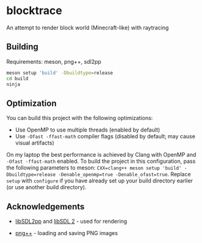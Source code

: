# blocktrace
An attempt to render block world (Minecraft-like) with raytracing

## Building
Requirements: meson, png++, sdl2pp

```sh
meson setup 'build' -Dbuildtype=release
cd build
ninja
```

## Optimization
You can build this project with the following optimizations:

- Use OpenMP to use multiple threads (enabled by default)
- Use `-Ofast -ffast-math` compiler flags (disabled by default; may cause visual artifacts)

On my laptop the best performance is achieved by Clang with OpenMP and `-Ofast -ffast-math` enabled.
To build the project in this configuration, pass the following parameters to meson:
`CXX=clang++ meson setup 'build' -Dbuildtype=release -Denable_openmp=true -Denable_ofast=true`.
Replace `setup` with `configure` if you have already set up your build directory earlier (or use
another build directory).

## Acknowledgements
- [libSDL2pp](https://github.com/libSDL2pp/libSDL2pp) and
[libSDL 2](https://www.libsdl.org/) - used for rendering

- [png++](https://www.nongnu.org/pngpp/) - loading and saving PNG images
